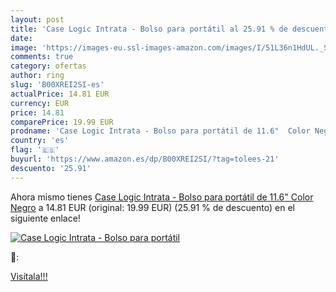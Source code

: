```yaml
---
layout: post
title: 'Case Logic Intrata - Bolso para portátil al 25.91 % de descuento'
date: 
image: 'https://images-eu.ssl-images-amazon.com/images/I/51L36n1HdUL._SL200_.jpg'
comments: true
category: ofertas
author: ring
slug: 'B00XREI2SI-es'
actualPrice: 14.81 EUR
currency: EUR
price: 14.81
comparePrice: 19.99 EUR
prodname: 'Case Logic Intrata - Bolso para portátil de 11.6"  Color Negro'
country: 'es'
flag: '🇪🇸'
buyurl: 'https://www.amazon.es/dp/B00XREI2SI/?tag=tolees-21'
descuento: '25.91'
---
```


Ahora mismo tienes [Case Logic Intrata - Bolso para portátil de 11.6"  Color Negro](https://www.amazon.es/dp/B00XREI2SI/?tag=tolees-21) a 14.81 EUR (original: 19.99 EUR) (25.91 %  de descuento) en el siguiente enlace!

[![Case Logic Intrata - Bolso para portátil](https://images-eu.ssl-images-amazon.com/images/I/51L36n1HdUL._SL200_.jpg)](https://www.amazon.es/dp/B00XREI2SI/?tag=tolees-21)

🔎:


[Visítala!!!](https://www.amazon.es/dp/B00XREI2SI/?tag=tolees-21)
